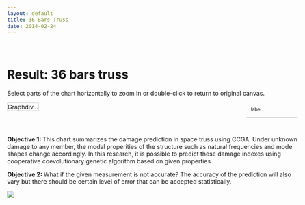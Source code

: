 ```yaml
---
layout: default
title: 36 Bars Truss
date: 2014-02-24
---
```


<style type="text/css">
/*body { 	background:#fff; 	color:#333; 	text-align:center;
	font-size:small;	line-height:1.8em; 
	margin:0em auto;	}*/
#wrap {width:680px; margin:0 auto;text-align:left;padding:20px 0;background:none;} 
#graphdiv {background:#fff; padding:0px; border:1px solid #ccc;float:left;}
#graphdiv .dygraph-label { font-family: Georgia,Verdana,serif; }
#graphdiv .dygraph-title { font-size: 36px; text-shadow: 2px 2px 2px gray; }
#graphdiv .dygraph-ylabel { font-size: 18px; text-shadow: -2px 2px 2px gray; }
/*.chart { border: 1px dashed black; margin: 5px 5px 5px 50px; padding: 2px; }	*/
.chart { border: 1px dashed black; margin: 0; padding: 0px; }	
#labels {border-bottom:1px solid #aaa;	width:100px;margin:0; 
padding:10px; font-size:.8em;line-height:1.2em; float:right;}

</style>
<script type="text/javascript" src="dygraph-combined.js"></script>

<div id="wrap">
<h1>Result: 36 bars truss</h1>
<div><p>Select parts of the chart horizontally to zoom in or double-click to return to original canvas.</p></div>
<div id="graphdiv" 
	class="chart" >
	<!--style="width:480px; height:500px;"-->
	Graphdiv...
</div>
<div id="labels">label...</div>

<div style="clear:both; padding-top:2em;">
<p> <strong>Objective 1: </strong>This chart summarizes the damage prediction in space truss using CCGA. Under unknown damage to any member, the modal properities of the structure such as natural frequencies and mode shapes change accordingly. In this research, it is possible to predict these damage indexes using cooperative coevolutionary genetic algorithm based on given properties</p>
<p> <strong>Objective 2: </strong>What if the given measurement is not accurate? The accuracy of the prediction will also vary but there should be certain level of error that can be accepted statistically.</p>
</div>
<img src="http://oi43.tinypic.com/2e397bq.jpg" />
</div>
<script type="text/javascript">
  g2 = new Dygraph(
    document.getElementById("graphdiv"),
    "data.csv", // path to CSV file
    {
	//title: 'Predicted Damage Indexes for 36 bars truss structure',
	titleHeight:16,
	labels: ["step","01", "02", "03", "04", "05", "06", "07", "08", "09", "10","11", "12", "13", "14", "15", "16", "17", "18", "19", "20", "21", "22", "23", "24", "25", "26", "27", "28", "29", "30", "31", "32", "33", "34", "35", "36"],
	width:580,
	height:400,
	//'Damage Index':{axis:{}},
	xlabel:'Iteration',
	ylabel: 'Damage Indexes (BETA)',
	axes: {
/*	  x: {
		valueFormatter: function(ms) {  return 'xvf(' + new Date(ms).strftime('%Y-%m-%d') + ')';	},
		axisLabelFormatter: function(d) { return 'xalf(' + d.strftime('%Y-%m-%d') + ')';
		},
		pixelsPerLabel: 100,
	  },
	  */
/*	  y: {
		valueFormatter: function(y) {return 'yvf(' + y.toPrecision(2) + ')';		},
		axisLabelFormatter: function(y) { return 'yalf(' + y.toPrecision(2) + ')';	}
		},
		*/
	y: {
		valueFormatter: function(y) {return y.toPrecision(8) ;		},
		axisLabelFormatter: function(y) { return y.toPrecision(2) ;	}
		}
	},
	legend: 'always',
	strokeWidth:1,
	labelsSeparateLines:true,
	labelsDiv:document.getElementById("labels"),
	axisLabelFontSize:10,
	highlightSeriesOpts: {strokeWidth: 3,},


	}          // options
  );
</script>


